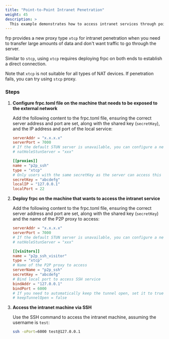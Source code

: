 ```yaml
---
title: "Point-to-Point Intranet Penetration"
weight: 45
description: >
  This example demonstrates how to access intranet services through point-to-point (P2P) connections, with traffic not relayed through the server.
---
```


frp provides a new proxy type `xtcp` for intranet penetration when you need to transfer large amounts of data and don't want traffic to go through the server.

Similar to `stcp`, using `xtcp` requires deploying frpc on both ends to establish a direct connection.

Note that `xtcp` is not suitable for all types of NAT devices. If penetration fails, you can try using `stcp` proxy.

### Steps

1. **Configure frpc.toml file on the machine that needs to be exposed to the external network**

   Add the following content to the frpc.toml file, ensuring the correct server address and port are set, along with the shared key (`secretKey`), and the IP address and port of the local service:

    ```toml
    serverAddr = "x.x.x.x"
    serverPort = 7000
    # If the default STUN server is unavailable, you can configure a new STUN server
    # natHoleStunServer = "xxx"

    [[proxies]]
    name = "p2p_ssh"
    type = "xtcp"
    # Only users with the same secretKey as the server can access this service
    secretKey = "abcdefg"
    localIP = "127.0.0.1"
    localPort = 22
    ```

2. **Deploy frpc on the machine that wants to access the intranet service**

   Add the following content to the frpc.toml file, ensuring the correct server address and port are set, along with the shared key (`secretKey`) and the name of the P2P proxy to access:

    ```toml
    serverAddr = "x.x.x.x"
    serverPort = 7000
    # If the default STUN server is unavailable, you can configure a new STUN server
    # natHoleStunServer = "xxx"

    [[visitors]]
    name = "p2p_ssh_visitor"
    type = "xtcp"
    # Name of the P2P proxy to access
    serverName = "p2p_ssh"
    secretKey = "abcdefg"
    # Bind local port to access SSH service
    bindAddr = "127.0.0.1"
    bindPort = 6000
    # If you need to automatically keep the tunnel open, set it to true
    # keepTunnelOpen = false
    ```

3. **Access the intranet machine via SSH**

   Use the SSH command to access the intranet machine, assuming the username is `test`:

    ```bash
    ssh -oPort=6000 test@127.0.0.1
    ```